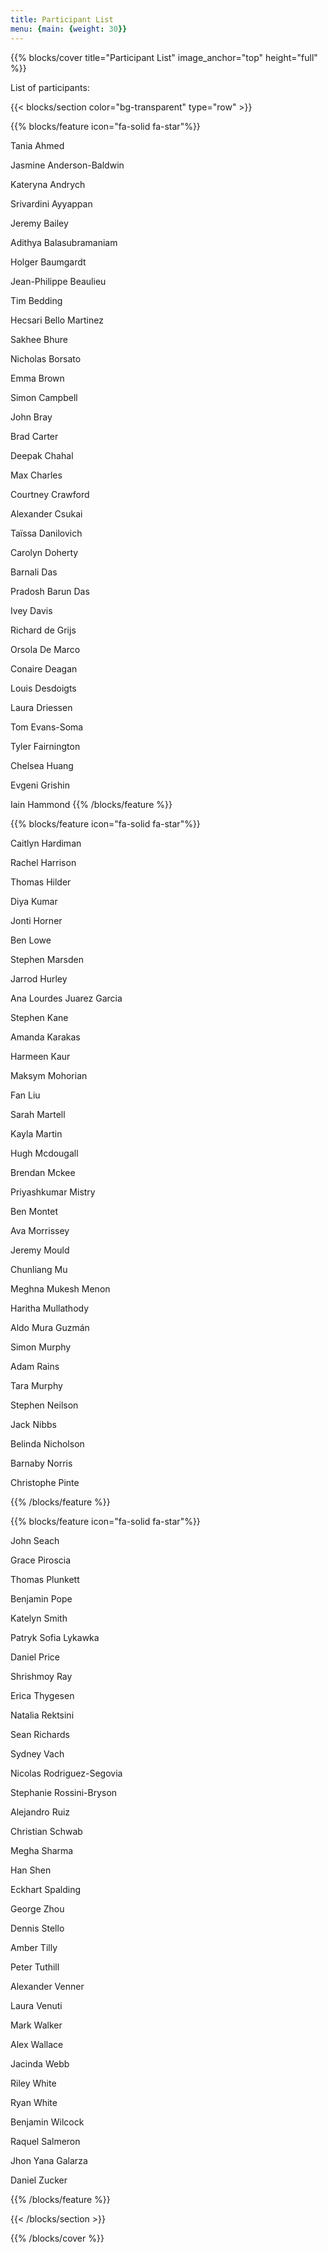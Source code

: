 ```yaml
---
title: Participant List
menu: {main: {weight: 30}}
---
```




{{% blocks/cover title="Participant List" image_anchor="top" height="full" %}}

List of participants:


{{< blocks/section color="bg-transparent" type="row" >}}

{{% blocks/feature icon="fa-solid fa-star"%}}

Tania Ahmed

Jasmine Anderson-Baldwin

Kateryna Andrych

Srivardini Ayyappan

Jeremy Bailey

Adithya Balasubramaniam

Holger Baumgardt

Jean-Philippe Beaulieu

Tim Bedding

Hecsari Bello Martinez

Sakhee Bhure

Nicholas Borsato

Emma Brown

Simon Campbell

John Bray

Brad Carter

Deepak Chahal

Max Charles

Courtney Crawford

Alexander Csukai

Taïssa Danilovich

Carolyn Doherty

Barnali Das

Pradosh Barun Das

Ivey Davis

Richard de Grijs

Orsola De Marco

Conaire Deagan

Louis Desdoigts

Laura Driessen

Tom Evans-Soma

Tyler Fairnington

Chelsea Huang

Evgeni Grishin

Iain Hammond
{{% /blocks/feature %}}

{{% blocks/feature icon="fa-solid fa-star"%}}


Caitlyn Hardiman

Rachel Harrison 

Thomas Hilder

Diya Kumar

Jonti Horner

Ben Lowe

Stephen Marsden

Jarrod Hurley

Ana Lourdes Juarez Garcia

Stephen Kane

Amanda Karakas

Harmeen Kaur

Maksym Mohorian

Fan Liu

Sarah Martell

Kayla Martin

Hugh Mcdougall

Brendan Mckee

Priyashkumar Mistry

Ben Montet

Ava Morrissey

Jeremy Mould

Chunliang Mu

Meghna Mukesh Menon

Haritha Mullathody

Aldo Mura Guzmán

Simon Murphy


Adam Rains

Tara Murphy

Stephen Neilson

Jack Nibbs

Belinda Nicholson

Barnaby Norris

Christophe Pinte

{{% /blocks/feature %}}

{{% blocks/feature icon="fa-solid fa-star"%}}

John Seach

Grace Piroscia

Thomas Plunkett


Benjamin Pope

Katelyn Smith

Patryk Sofia Lykawka

Daniel Price

Shrishmoy Ray

Erica Thygesen

Natalia Rektsini

Sean Richards

Sydney Vach

Nicolas Rodriguez-Segovia

Stephanie Rossini-Bryson

Alejandro Ruiz

Christian Schwab

Megha Sharma

Han Shen 

Eckhart Spalding

George Zhou

Dennis Stello

Amber Tilly

Peter Tuthill

Alexander Venner

Laura Venuti

Mark Walker

Alex Wallace

Jacinda Webb

Riley White

Ryan White

Benjamin Wilcock

Raquel Salmeron

Jhon Yana Galarza

Daniel Zucker

{{% /blocks/feature %}}



{{< /blocks/section >}}

{{% /blocks/cover %}}
